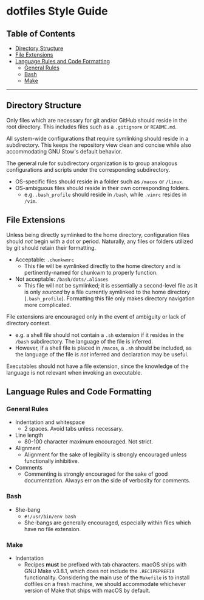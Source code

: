 # dotfiles Style Guide

## Table of Contents
* [Directory Structure](#directory-structure)
* [File Extensions](#file-extensions)
* [Language Rules and Code Formatting](#language-rules-and-code-formatting)
  * [General Rules](#general-rules)
  * [Bash](#bash)
  * [Make](#make)

---

## Directory Structure

Only files which are necessary for git and/or GitHub should reside in the root directory. This includes files such as a `.gitignore` or `README.md`.

All system-wide configurations that require symlinking should reside in a subdirectory. This keeps the repository view clean and concise while also accommodating GNU Stow's default behavior.

The general rule for subdirectory organization is to group analogous configurations and scripts under the corresponding subdirectory. 
* OS-specific files should reside in a folder such as `/macos` or `/linux`.
* OS-ambiguous files should reside in their own corresponding folders.
  * e.g. `.bash_profile` should reside in `/bash`, while `.vimrc` resides in `/vim`.

## File Extensions

Unless being directly symlinked to the home directory, configuration files should *not* begin with a dot or period. Naturally, any files or folders utilized by git should retain their formatting.
* Acceptable: `.chunkwmrc`
  * This file will be symlinked directly to the home directory and is pertinently-named for chunkwm to properly function.
* Not acceptable: `/bash/dots/.aliases`
  * This file will not be symlinked; it is essentially a second-level file as it is only *sourced* by a file currently symlinked to the home directory (`.bash_profile`). Formatting this file only makes directory navigation more complicated.

File extensions are encouraged only in the event of ambiguity or lack of directory context. 
* e.g. a shell file should not contain a `.sh` extension if it resides in the `/bash` subdirectory. The language of the file is inferred.
* However, if a shell file is placed in `/macos`, a `.sh` should be included, as the language of the file is *not* inferred and declaration may be useful.

Executables should not have a file extension, since the knowledge of the language is not relevant when invoking an executable.

## Language Rules and Code Formatting

### General Rules
* Indentation and whitespace
  * 2 spaces. Avoid tabs unless necessary.
* Line length
  * 80-100 character maximum encouraged. Not strict.
* Alignment 
  * Alignment for the sake of legibility is strongly encouraged unless functionally inhibitive.
* Comments
  * Commenting is strongly encouraged for the sake of good documentation. Always err on the side of verbosity for comments.

### Bash
* She-bang
  * `#!/usr/bin/env bash`
  * She-bangs are generally encouraged, especially within files which have no file extension.

### Make
* Indentation
  * Recipes **must** be prefixed with tab characters. macOS ships with GNU Make v3.8.1, which does not include the `.RECIPEPREFIX` functionality. Considering the main use of the `Makefile` is to install dotfiles on a fresh machine, we should accommodate whichever version of Make that ships with macOS by default.
